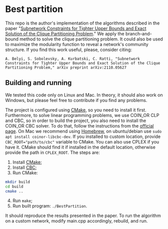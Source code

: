 # Best partition
This repo is the author's implementation of the algorithms described in the paper "[Subnetwork Constraints for Tighter Upper Bounds and Exact Solution of the Clique Partitioning Problem](https://arxiv.org/abs/2110.05627)." We apply the branch-and-bound method to solve the clique partitioning problem. It could also be used to maximize the modularity function to reveal a network's community structure. If you find this work useful, please, consider citing:
```
A. Belyi, S. Sobolevsky, A. Kurbatski, C. Ratti, "Subnetwork Constraints for Tighter Upper Bounds and Exact Solution of the Clique Partitioning Problem," arXiv preprint arXiv:2110.05627
```

## Building and running
We tested this code only on Linux and Mac. In theory, it should also work on Windows, but please feel free to contribute if you find any problems.

The project is configured using [CMake](https://cmake.org/), so you need to install it first. Furthermore, to solve linear programming problems, we use COIN_OR CLP and CBC, so in order to build the project, you also need to install the COIN_OR CBC solver.
To do that, follow the instructions from the [official page](https://github.com/coin-or/Cbc).
On Mac we recommend using [Homebrew](https://brew.sh/), on ubuntu/debian use ```sudo apt install coinor-libcbc-dev```.
If you installed to custom location, provide `CBC_ROOT="path/to/cbc"` variable to CMake.
You can also use CPLEX if you have it.
CMake should find it if installed in the default location, otherwise provide the path in `CPLEX_ROOT`. The steps are:
1. Install [CMake](https://cmake.org/download/);
2. Install [CBC](https://github.com/coin-or/Cbc);
3. Run CMake:
```bash
mkdir build
cd build
cmake ..
```
4. Run ```make```;
5. Run built program: ```./BestPartition```.

It should reproduce the results presented in the paper.
To run the algorithm on a custom network, modify main.cpp accordingly, rebuild, and run.
